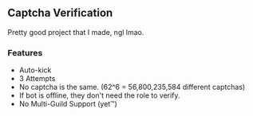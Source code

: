## Captcha Verification
Pretty good project that I made, ngl lmao.

### Features
* Auto-kick
* 3 Attempts
* No captcha is the same. (62^6 = 56,800,235,584 different captchas)
* If bot is offline, they don't need the role to verify.
* No Multi-Guild Support (yet™)
